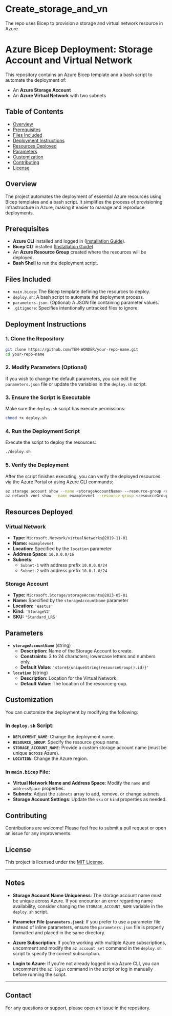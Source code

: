 # Create_storage_and_vn
The repo uses Bicep to provision a storage and virtual network resource in Azure
# Azure Bicep Deployment: Storage Account and Virtual Network

This repository contains an Azure Bicep template and a bash script to automate the deployment of:

- An **Azure Storage Account**
- An **Azure Virtual Network** with two subnets

## Table of Contents

- [Overview](#overview)
- [Prerequisites](#prerequisites)
- [Files Included](#files-included)
- [Deployment Instructions](#deployment-instructions)
- [Resources Deployed](#resources-deployed)
- [Parameters](#parameters)
- [Customization](#customization)
- [Contributing](#contributing)
- [License](#license)

## Overview

The project automates the deployment of essential Azure resources using Bicep templates and a bash script. It simplifies the process of provisioning infrastructure in Azure, making it easier to manage and reproduce deployments.

## Prerequisites

- **Azure CLI** installed and logged in ([Installation Guide](https://learn.microsoft.com/cli/azure/install-azure-cli)).
- **Bicep CLI** installed ([Installation Guide](https://learn.microsoft.com/azure/azure-resource-manager/bicep/install)).
- An **Azure Resource Group** created where the resources will be deployed.
- **Bash Shell** to run the deployment script.

## Files Included

- `main.bicep`: The Bicep template defining the resources to deploy.
- `deploy.sh`: A bash script to automate the deployment process.
- `parameters.json`: (Optional) A JSON file containing parameter values.
- `.gitignore`: Specifies intentionally untracked files to ignore.

## Deployment Instructions

### 1. Clone the Repository

```bash
git clone https://github.com/TEM-WONDER/your-repo-name.git
cd your-repo-name
```

### 2. Modify Parameters (Optional)

If you wish to change the default parameters, you can edit the `parameters.json` file or update the variables in the `deploy.sh` script.

### 3. Ensure the Script is Executable

Make sure the `deploy.sh` script has execute permissions:

```bash
chmod +x deploy.sh
```

### 4. Run the Deployment Script

Execute the script to deploy the resources:

```bash
./deploy.sh
```

### 5. Verify the Deployment

After the script finishes executing, you can verify the deployed resources via the Azure Portal or using Azure CLI commands:

```bash
az storage account show --name <storageAccountName> --resource-group <resourceGroupName>
az network vnet show --name examplevnet --resource-group <resourceGroupName>
```

## Resources Deployed

### Virtual Network

- **Type:** `Microsoft.Network/virtualNetworks@2019-11-01`
- **Name:** `examplevnet`
- **Location:** Specified by the `location` parameter
- **Address Space:** `10.0.0.0/16`
- **Subnets:**
  - `Subnet-1` with address prefix `10.0.0.0/24`
  - `Subnet-2` with address prefix `10.0.1.0/24`

### Storage Account

- **Type:** `Microsoft.Storage/storageAccounts@2023-05-01`
- **Name:** Specified by the `storageAccountName` parameter
- **Location:** `'eastus'`
- **Kind:** `'StorageV2'`
- **SKU:** `'Standard_LRS'`

## Parameters

- **`storageAccountName`** (string)
  - **Description:** Name of the Storage Account to create.
  - **Constraints:** 3 to 24 characters; lowercase letters and numbers only.
  - **Default Value:** `'store${uniqueString(resourceGroup().id)}'`
- **`location`** (string)
  - **Description:** Location for the Virtual Network.
  - **Default Value:** The location of the resource group.

## Customization

You can customize the deployment by modifying the following:

### In `deploy.sh` Script:

- **`DEPLOYMENT_NAME`**: Change the deployment name.
- **`RESOURCE_GROUP`**: Specify the resource group name.
- **`STORAGE_ACCOUNT_NAME`**: Provide a custom storage account name (must be unique across Azure).
- **`LOCATION`**: Change the Azure region.

### In `main.bicep` File:

- **Virtual Network Name and Address Space**: Modify the `name` and `addressSpace` properties.
- **Subnets**: Adjust the `subnets` array to add, remove, or change subnets.
- **Storage Account Settings**: Update the `sku` or `kind` properties as needed.

## Contributing

Contributions are welcome! Please feel free to submit a pull request or open an issue for any improvements.

## License

This project is licensed under the [MIT License](LICENSE).

---


## Notes

- **Storage Account Name Uniqueness**: The storage account name must be unique across Azure. If you encounter an error regarding name availability, consider changing the `STORAGE_ACCOUNT_NAME` variable in the `deploy.sh` script.

- **Parameter File (`parameters.json`)**: If you prefer to use a parameter file instead of inline parameters, ensure the `parameters.json` file is properly formatted and placed in the same directory.

- **Azure Subscription**: If you're working with multiple Azure subscriptions, uncomment and modify the `az account set` command in the `deploy.sh` script to specify the correct subscription.

- **Login to Azure**: If you're not already logged in via Azure CLI, you can uncomment the `az login` command in the script or log in manually before running the script.

---

## Contact

For any questions or support, please open an issue in the repository.